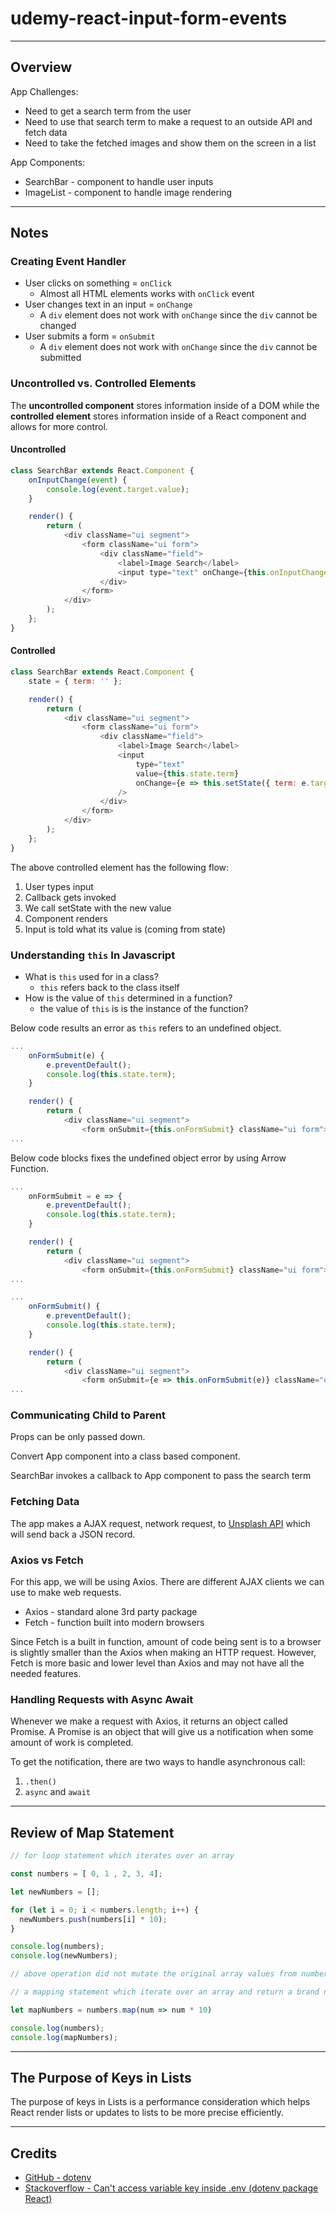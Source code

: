 # udemy-react-input-form-events

---

## Overview

App Challenges:

* Need to get a search term from the user
* Need to use that search term to make a request to an outside API and fetch data
* Need to take the fetched images and show them on the screen in a list

App Components:

* SearchBar - component to handle user inputs
* ImageList - component to handle image rendering

---

## Notes

### Creating Event Handler

* User clicks on something = `onClick`
  * Almost all HTML elements works with `onClick` event
* User changes text in an input = `onChange`
  * A `div` element does not work with `onChange` since the `div` cannot be changed
* User submits a form = `onSubmit`
  * A `div` element does not work with `onChange` since the `div` cannot be submitted

### Uncontrolled vs. Controlled Elements

The **uncontrolled component** stores information inside of a DOM while the **controlled element** stores information inside of a React component and allows for more control.

#### Uncontrolled

```javascript
class SearchBar extends React.Component {
    onInputChange(event) {
        console.log(event.target.value);
    }

    render() {
        return (
            <div className="ui segment">
                <form className="ui form">
                    <div className="field">
                        <label>Image Search</label>
                        <input type="text" onChange={this.onInputChange}/>
                    </div>
                </form>
            </div>
        );
    };
}
```

#### Controlled

```javascript
class SearchBar extends React.Component {
    state = { term: '' };

    render() {
        return (
            <div className="ui segment">
                <form className="ui form">
                    <div className="field">
                        <label>Image Search</label>
                        <input
                            type="text"
                            value={this.state.term}
                            onChange={e => this.setState({ term: e.target.value })}
                        />
                    </div>
                </form>
            </div>
        );
    };
}
```

The above controlled element has the following flow:

1. User types input
2. Callback gets invoked
3. We call setState with the new value
4. Component renders
5. Input is told what its value is (coming from state)

### Understanding `this` In Javascript

* What is `this` used for in a class?
  * `this` refers back to the class itself
* How is the value of `this` determined in a function?
  * the value of `this` is is the instance of the function?

Below code results an error as `this` refers to an undefined object.

```javascript
...
    onFormSubmit(e) {
        e.preventDefault();
        console.log(this.state.term);
    }

    render() {
        return (
            <div className="ui segment">
                <form onSubmit={this.onFormSubmit} className="ui form">
...
```

Below code blocks fixes the undefined object error by using Arrow Function.

```javascript
...
    onFormSubmit = e => {
        e.preventDefault();
        console.log(this.state.term);
    }

    render() {
        return (
            <div className="ui segment">
                <form onSubmit={this.onFormSubmit} className="ui form">
...
```

```javascript
...
    onFormSubmit() {
        e.preventDefault();
        console.log(this.state.term);
    }

    render() {
        return (
            <div className="ui segment">
                <form onSubmit={e => this.onFormSubmit(e)} className="ui form">
...
```

### Communicating Child to Parent

Props can be only passed down.

Convert App component into a class based component.

SearchBar invokes a callback to App component to pass the search term

### Fetching Data

The app makes a AJAX request, network request, to [Unsplash API](https://unsplash.com/developers) which will send back a JSON record.

### Axios vs Fetch

For this app, we will be using Axios. There are different AJAX clients we can use to make web requests.

* Axios - standard alone 3rd party package
* Fetch - function built into modern browsers

Since Fetch is a built in function, amount of code being sent is to a browser is slightly smaller than the Axios when making an HTTP request. However, Fetch is more basic and lower level than Axios and may not have all the needed features.

### Handling Requests with Async Await

Whenever we make a request with Axios, it returns an object called Promise. A Promise is an object that will give us a notification when some amount of work is completed.

To get the notification, there are two ways to handle asynchronous call:

1. `.then()`
2. `async` and `await`

---

## Review of Map Statement

```javascript
// for loop statement which iterates over an array

const numbers = [ 0, 1 , 2, 3, 4];

let newNumbers = [];

for (let i = 0; i < numbers.length; i++) {
  newNumbers.push(numbers[i] * 10);
}

console.log(numbers);
console.log(newNumbers);

// above operation did not mutate the original array values from numbers

// a mapping statement which iterate over an array and return a brand new array

let mapNumbers = numbers.map(num => num * 10)

console.log(numbers);
console.log(mapNumbers);

```

---

## The Purpose of Keys in Lists

The purpose of keys in Lists is a performance consideration which helps React render lists or updates to lists to be more precise efficiently.

---

## Credits

* [GitHub - dotenv](https://github.com/motdotla/dotenv)
* [Stackoverflow - Can't access variable key inside .env (dotenv package React)](https://stackoverflow.com/questions/54169021/cant-access-variable-key-inside-env-dotenv-package-react)

